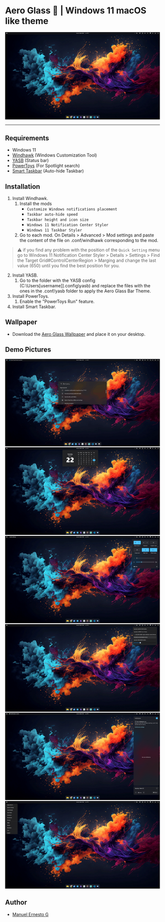 # Aero Glass 🌌 | Windows 11 macOS like theme

![Aero Glass Theme](/screenshots/screenshot1.png)

---

## Requirements

- Windows 11
- [Windhawk](https://windhawk.net/) (Windows Customization Tool)
- [YASB](https://github.com/amnweb/yasb?tab=readme-ov-file) (Status bar)
- [PowerToys](https://github.com/microsoft/PowerToys) (For Spotlight search)
- [Smart Taskbar](https://github.com/Oliviaophia/SmartTaskbar) (Auto-hide Taskbar)

## Installation

1. Install Windhawk.
   1. Install the mods
        - `Customize Windows notifications placement`
        - `Taskbar auto-hide speed`
        - `Taskbar height and icon size`
        - `Windows 11 Notification Center Styler`
        - `Windows 11 Taskbar Styler`
   2. Go to each mod. On Details > Advanced > Mod settings and paste the content of the file on .conf/windhawk corresponding to the mod.

>⚠️ if you find any problem with the position of the `Quick Setting` menu go to Windows 11 Notification Center Styler > Details > Settings > Find the Target Grid#ControlCenterRegion > Marging and change the last value (650) until you find the best position for you.

2. Install YASB.
   1. Go to the folder with the YASB config (C:\Users\[username]]\.config\yasb) and replace the files with the ones in the .conf/yasb folder to apply the Aero Glass Bar Theme.
3. Install PowerToys.
   1. Enable the "PowerToys Run" feature.
4. Install Smart Taskbar.

## Wallpaper

- Download the [Aero Glass Wallpaper](/wallpapers/AeroGlass-Wallpaper-4k.jpg) and place it on your desktop.

## Demo Pictures

![Aero Glass Theme](/screenshots/screenshot7.png)
![Aero Glass Theme](/screenshots/screenshot2.png)
![Aero Glass Theme](/screenshots/screenshot3.png)
![Aero Glass Theme](/screenshots/screenshot4.png)
![Aero Glass Theme](/screenshots/screenshot5.png)
![Aero Glass Theme](/screenshots/screenshot6.png)

## Author

- [Manuel Ernesto G](https://manuelernestog.github.io/)